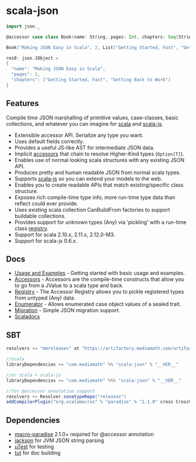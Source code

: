 scala-json
==========
```scala
import json._

@accessor case class Book(name: String, pages: Int, chapters: Seq[String])

Book("Making JSON Easy in Scala", 2, List("Getting Started, Fast", "Getting Back to Work")).js

res0: json.JObject =
{
  "name": "Making JSON Easy in Scala",
  "pages": 2,
  "chapters": ["Getting Started, Fast", "Getting Back to Work"]
}
```

Features
-----
Compile time JSON marshalling of primitive values, case-classes, basic collections, and whatever you can imagine
for [scala](https://github.com/scala/scala) and [scala-js](https://github.com/scala-js/scala-js).
* Extensible accessor API. Serialize any type you want.
* Uses default fields correctly.
* Provides a useful JS-like AST for intermediate JSON data.
* Implicit [accessors](./ACCESSORS.md) that chain to resolve Higher-Kind types (```Option[T]```).
* Enables use of normal looking scala structures with any existing JSON API.
* Produces pretty and human readable JSON from normal scala types.
* Supports [scala-js](https://github.com/scala-js/scala-js) so you can extend your models to the web.
* Enables you to create readable APIs that match existing/specific class structure.
* Exposes rich compile-time type info, more run-time type data than reflect could ever provide.
* Uses existing scala collection CanBuildFrom factories to support buildable collections.
* Provides support for unknown types (Any) via 'pickling' with a run-time class [registry](./REGISTRY.md).
* Support for scala 2.10.x, 2.11.x, 2.12.0-M3.
* Support for scala-js 0.6.x.


Docs
---

* [Usage and Examples](./USAGE.md) - Getting started with basic usage and examples.
* [Accessors](./ACCESSORS.md) - Accessors are the compile-time constructs that allow you to go from a JValue to a scala type and back.
* [Registry](./REGISTRY.md) - The Accessor Registry allows you to pickle registered types from untyped (Any) data.
* [Enumerator](./ENUMERATOR.md) - Allows enumerated case object values of a sealed trait.
* [Migration](./MIGRATION.md) - Simple JSON migration support.
* [Scaladocs](http://mediamath.github.io/scala-json/doc/json/package.html)

SBT
---

```scala
resolvers += "mmreleases" at "https://artifactory.mediamath.com/artifactory/libs-release-global"

//scala
libraryDependencies += "com.mediamath" %% "scala-json" % "__VER__"

//or scala + scala-js
libraryDependencies += "com.mediamath" %%% "scala-json" % "__VER__"

//for @accessor annotation support
resolvers += Resolver.sonatypeRepo("releases")
addCompilerPlugin("org.scalamacros" % "paradise" % "2.1.0" cross CrossVersion.full)
```

Dependencies
---

* [macro-paradise](http://docs.scala-lang.org/overviews/macros/paradise.html) 2.1.0+ required for @accessor annotation
* [jackson](https://github.com/FasterXML/jackson) for JVM JSON string parsing
* [µTest](https://github.com/lihaoyi/utest) for testing
* [tut](https://github.com/tpolecat/tut) for doc building

